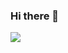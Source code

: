 ### Hi there 👋

<img src="https://capsule-render.vercel.app/api?type=waving&color=auto&height=300&section=header&text=ggggraceful&fontSize=90"/>
